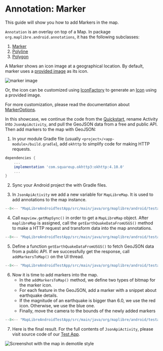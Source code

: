 # Annotation: Marker

This guide will show you how to add Markers in the map.

`Annotation` is an overlay on top of a Map. In package
`org.maplibre.android.annotations`, it has the following subclasses:

1. [Marker]
2. [Polyline]
3. [Polygon]

A Marker shows an icon image at a geographical location. By default, marker uses
a [provided image] as its icon.

![marker image]

Or, the icon can be customized using [IconFactory] to generate an
[Icon] using a provided image.

For more customization, please read the documentation about [MarkerOptions].

In this showcase, we continue the code from the [Quickstart],
rename Activity into `JsonApiActivity`,
and pull the GeoJSON data from a free and public API.
Then add markers to the map with GeoJSON:

1. In your module Gradle file (usually `<project>/<app-module>/build.gradle`), add `okhttp` to simplify code for making HTTP requests.
  ```gradle
  dependencies {
      ...
      implementation 'com.squareup.okhttp3:okhttp:4.10.0'
      ...
  }
  ```

2. Sync your Android project the with Gradle files.

3. In `JsonApiActivity` we add a new variable for `MapLibreMap`.
   It is used to add annotations to the map instance.
  ```kotlin
  --8<-- "MapLibreAndroidTestApp/src/main/java/org/maplibre/android/testapp/activity/annotation/JsonApiActivity.kt:top"
  ```

4. Call `mapview.getMapSync()` in order to get a `MapLibreMap` object.
   After `maplibreMap` is assigned, call the `getEarthQuakeDataFromUSGS()` method
   to make a HTTP request and transform data into the map annotations.
  ```kotlin
  --8<-- "MapLibreAndroidTestApp/src/main/java/org/maplibre/android/testapp/activity/annotation/JsonApiActivity.kt:mapAsync"
  ```

5. Define a function `getEarthQuakeDataFromUSGS()` to fetch GeoJSON data from a public API.
   If we successfully get the response, call `addMarkersToMap()` on the UI thread.
  ```kotlin
  --8<-- "MapLibreAndroidTestApp/src/main/java/org/maplibre/android/testapp/activity/annotation/JsonApiActivity.kt:getEarthquakes"
  ```

6. Now it is time to add markers into the map.
   - In the `addMarkersToMap()` method, we define two types of bitmap for the marker icon.
   - For each feature in the GeoJSON, add a marker with a snippet about earthquake details.
   - If the magnitude of an earthquake is bigger than 6.0, we use the red icon. Otherwise, we use the blue one.
   - Finally, move the camera to the bounds of the newly added markers
  ```kotlin
  --8<-- "MapLibreAndroidTestApp/src/main/java/org/maplibre/android/testapp/activity/annotation/JsonApiActivity.kt:addMarkers"
  ```

7. Here is the final result. For the full contents of `JsonApiActivity`, please visit source code of our [Test App].

<div style="align: center">
  <img src="https://github.com/maplibre/maplibre-native/assets/19887090/00446249-9b19-4a48-8a46-00d4c5a2f981" alt="Screenshot with the map in demotile style">
</div>

[Marker]: https://maplibre.org/maplibre-native/android/api/-map-libre%20-native%20-android/org.maplibre.android.annotations/-marker/index.html
[provided image]: https://github.com/maplibre/maplibre-native/blob/main/platform/android/MapLibreAndroid/src/main/res/drawable-xxxhdpi/maplibre_marker_icon_default.png
[Polyline]: https://maplibre.org/maplibre-native/android/api/-map-libre%20-native%20-android/org.maplibre.android.annotations/-polyline/index.html
[Polygon]: https://maplibre.org/maplibre-native/android/api/-map-libre%20-native%20-android/org.maplibre.android.annotations/-polygon/index.html
[marker image]: https://raw.githubusercontent.com/maplibre/maplibre-native/main/test/fixtures/sprites/default_marker.png
[IconFactory]: https://maplibre.org/maplibre-native/android/api/-map-libre%20-native%20-android/org.maplibre.android.annotations/-icon-factory/index.html
[Icon]: https://maplibre.org/maplibre-native/android/api/-map-libre%20-native%20-android/org.maplibre.android.annotations/-icon/index.html
[Quickstart]: ../getting-started.md
[mvn]: https://mvnrepository.com/artifact/org.maplibre.gl/android-plugin-annotation-v9
[Android Developer Documentation]: https://developer.android.com/topic/libraries/architecture/coroutines
[MarkerOptions]: https://maplibre.org/maplibre-native/android/api/-map-libre%20-native%20-android/org.maplibre.android.annotations/-marker-options/index.html
[Test App]: https://github.com/maplibre/maplibre-native/tree/main/platform/android/MapLibreAndroidTestApp/src/main/java/org/maplibre/android/testapp/activity/annotation/JsonApiActivity.kt
